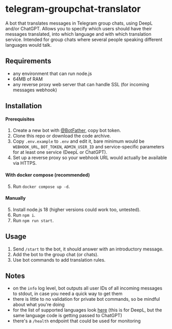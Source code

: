 # telegram-groupchat-translator
A bot that translates messages in Telegram group chats, using DeepL and/or ChatGPT. Allows you to specify which users should have their messages translated, into which language and with which translation service. Intended for group chats where several people speaking different languages would talk.

## Requirements
 - any environment that can run node.js
 - 64MB of RAM
 - any reverse proxy web server that can handle SSL (for incoming messages webhook)

## Installation
#### Prerequisites
1. Create a new bot with [@BotFather](https://t.me/BotFather), copy bot token.
2. Clone this repo or download the code archive.
3. Copy `.env.example` to `.env` and edit it, bare minimum would be `WEBHOOK_URL`, `BOT_TOKEN`, `ADMIN_USER_ID` and service-specific parameters for at least one service (DeepL or ChatGPT).
4. Set up a reverse proxy so your webhook URL would actually be available via HTTPS.

#### With docker compose (recommended)
5. Run `docker compose up -d`.

#### Manually
5. Install node.js 18 (higher versions could work too, untested).
6. Run `npm i`.
7. Run `npm run start`.

## Usage
1. Send `/start` to the bot, it should answer with an introductory message.
2. Add the bot to the group chat (or chats).
3. Use bot commands to add translation rules.

## Notes
 - on the `info` log level, bot outputs all user IDs of all incoming messages to stdout, in case you need a quick way to get them
 - there is little to no validation for private bot commands, so be mindful about what you're doing
 - for the list of supported languages look [here](https://developers.deepl.com/docs/resources/supported-languages#target-languages) (this is for DeepL, but the same language code is getting passed to ChatGPT)
 - there's a `/health` endpoint that could be used for monitoring